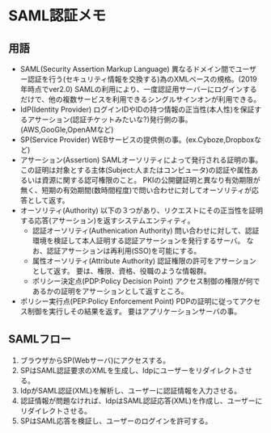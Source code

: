 # SAML認証メモ
## 用語
- SAML(Security Assertion Markup Language)
  異なるドメイン間でユーザー認証を行う(セキュリティ情報を交換する)為のXMLベースの規格。(2019年時点でver2.0)
  SAMLの利用により、一度認証用サーバーにログインするだけで、他の複数サービスを利用できるシングルサインオンが利用できる。
- IdP(Identity Provider)
  ログインIDやIDの持つ情報の正当性(本人性)を保証するアサーション(認証チケットみたいな?)発行側の事。(AWS,GooGle,OpenAMなど)
- SP(Service Provider)
  WEBサービスの提供側の事。(ex.Cyboze,Dropboxなど)
- アサーション(Assertion)
  SAMLオーソリティによって発行される証明の事。  
  この証明は対象とする主体(Subject:人またはコンピュータ)の認証や属性あるいは資源に関する認可権限のこと。
  PKIの公開鍵証明と異なり有効期限が無く、短期の有効期間(数時間程度)で問い合わせに対してオーソリティが応答として返す。
- オーソリティ(Authority)
  以下の３つがあり、リクエストにその正当性を証明する応答(アサーション)を返すシステムエンティティ。
  - 認証オーソリティ(Authenication Authority)
    問い合わせに対して、認証環境を検証して本人証明する認証アサーションを発行するサーバ。
    なお、認証アサーションは再利用(SSO)を可能にする。
  - 属性オーソリティ(Attribute Authority)
    認証権限の許可をアサーションとして返す。
    要は、権限、資格、役職のような情報群。
  - ポリシー決定点(PDP:Policy Decision Point)
    アクセス制御の権限が何であるかの証明をアサーションとして返すところ。
- ポリシー実行点(PEP:Policy Enforcement Point)
  PDPの証明に従ってアクセス制御を実行しその結果を返す。
  要はアプリケーションサーバの事。

## SAMLフロー
1. ブラウザからSP(Webサーバ)にアクセスする。
2. SPはSAML認証要求のXMLを生成し、Idpにユーザーをリダイレクトさせる。
3. IdpがSAML認証(XML)を解析し、ユーザーに認証情報を入力させる。
4. 認証情報が問題なければ、IdpはSAML認証応答(XML)を作成し、ユーザーにリダイレクトさせる。
5. SPはSAML応答を検証し、ユーザーのログインを許可する。
